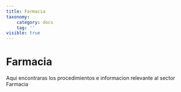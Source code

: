 ```yaml
---
title: Farmacia
taxonomy:
    category: docs
    tag: ''
visible: true
---
```


# Farmacia

Aqui encontraras los procedimientos  e informacion relevante al sector Farmacia
